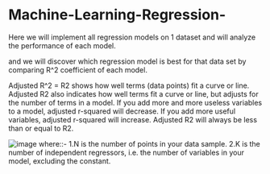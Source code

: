 # Machine-Learning-Regression-
Here we will implement all regression models on 1 dataset and will analyze the performance of each model.

and we will discover which regression model is best for that data set by comparing R^2 coefficient of each model.

Adjusted R^2 = R2 shows how well terms (data points) fit a curve or line. Adjusted R2 also indicates how well terms fit a curve or line, but adjusts for the number of terms in a model. If you add more and more useless variables to a model, adjusted r-squared will decrease. If you add more useful variables, adjusted r-squared will increase.
Adjusted R2 will always be less than or equal to R2.

![image](https://user-images.githubusercontent.com/54941875/123754096-21690b80-d8d8-11eb-953d-37c15fe42859.png)
where::-
  1.N is the number of points in your data sample.
  2.K is the number of independent regressors, i.e. the number of variables in your model, excluding the constant.
